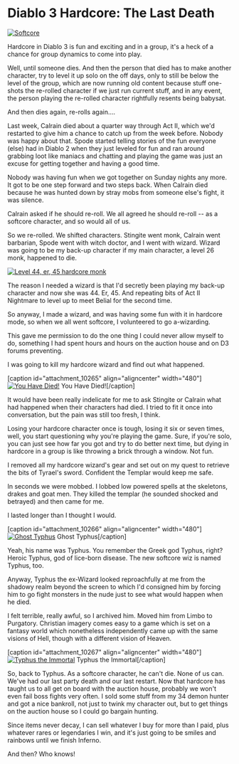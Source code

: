 # Diablo 3 Hardcore: The Last Death

[![](http://westkarana.com/wp-content/uploads/2012/08/Diablo-III-2012-08-19-22-54-48-56-480x244.jpg "Softcore")](http://westkarana.com/wp-content/uploads/2012/08/Diablo-III-2012-08-19-22-54-48-56.jpg)

Hardcore in Diablo 3 is fun and exciting and in a group, it's a heck of a chance for group dynamics to come into play.

Well, until someone dies. And then the person that died has to make another character, try to level it up solo on the off days, only to still be below the level of the group, which are now running old content because stuff one-shots the re-rolled character if we just run current stuff, and in any event, the person playing the re-rolled character rightfully resents being babysat.

And then dies again, re-rolls again....

Last week, Calrain died about a quarter way through Act II, which we'd restarted to give him a chance to catch up from the week before. Nobody was happy about that. Spode started telling stories of the fun everyone (else) had in Diablo 2 when they just leveled for fun and ran around grabbing loot like maniacs and chatting and playing the game was just an excuse for getting together and having a good time.

Nobody was having fun when we got together on Sunday nights any more. It got to be one step forward and two steps back. When Calrain died because he was hunted down by stray mobs from someone else's fight, it was silence.

Calrain asked if he should re-roll. We all agreed he should re-roll -- as a softcore character, and so would all of us.

So we re-rolled. We shifted characters. Stingite went monk, Calrain went barbarian, Spode went with witch doctor, and I went with wizard. Wizard was going to be my back-up character if my main character, a level 26 monk, happened to die.

[![](http://westkarana.com/wp-content/uploads/2012/08/Diablo-III-2012-08-20-18-31-54-50-480x429.jpg "Level 44, er, 45 hardcore monk")](http://westkarana.com/wp-content/uploads/2012/08/Diablo-III-2012-08-20-18-31-54-50.jpg)

The reason I needed a wizard is that I'd secretly been playing my back-up character and now she was 44. Er, 45. And repeating bits of Act II Nightmare to level up to meet Belial for the second time.

So anyway, I made a wizard, and was having some fun with it in hardcore mode, so when we all went softcore, I volunteered to go a-wizarding.

This gave me permission to do the one thing I could never allow myself to do, something I had spent hours and hours on the auction house and on D3 forums preventing.

I was going to kill my hardcore wizard and find out what happened.

[caption id="attachment\_10265" align="aligncenter" width="480"][![](http://westkarana.com/wp-content/uploads/2012/08/Diablo-III-2012-08-20-18-29-49-01-480x384.jpg "You Have Died!")](http://westkarana.com/wp-content/uploads/2012/08/Diablo-III-2012-08-20-18-29-49-01.jpg) You Have Died![/caption]

It would have been really indelicate for me to ask Stingite or Calrain what had happened when their characters had died. I tried to fit it once into conversation, but the pain was still too fresh, I think.

Losing your hardcore character once is tough, losing it six or seven times, well, you start questioning why you're playing the game. Sure, if you're solo, you can just see how far you got and try to do better next time, but dying in hardcore in a group is like throwing a brick through a window. Not fun.

I removed all my hardcore wizard's gear and set out on my quest to retrieve the bits of Tyrael's sword. Confident the Templar would keep me safe.

In seconds we were mobbed. I lobbed low powered spells at the skeletons, drakes and goat men. They killed the templar (he sounded shocked and betrayed) and then came for me.

I lasted longer than I thought I would.

[caption id="attachment\_10266" align="aligncenter" width="480"][![](http://westkarana.com/wp-content/uploads/2012/08/Diablo-III-2012-08-20-18-30-16-60-480x384.jpg "Ghost Typhus")](http://westkarana.com/wp-content/uploads/2012/08/Diablo-III-2012-08-20-18-30-16-60.jpg) Ghost Typhus[/caption]

Yeah, his name was Typhus. You remember the Greek god Typhus, right? Heroic Typhus, god of lice-born disease. The new softcore wiz is named Typhus, too. 

Anyway, Typhus the ex-Wizard looked reproachfully at me from the shadowy realm beyond the screen to which I'd consigned him by forcing him to go fight monsters in the nude just to see what would happen when he died.

I felt terrible, really awful, so I archived him. Moved him from Limbo to Purgatory. Christian imagery comes easy to a game which is set on a fantasy world which nonetheless independently came up with the same visions of Hell, though with a different vision of Heaven.

[caption id="attachment\_10267" align="aligncenter" width="480"][![](http://westkarana.com/wp-content/uploads/2012/08/Diablo-III-2012-08-20-22-43-14-93-480x293.jpg "Typhus the Immortal")](http://westkarana.com/wp-content/uploads/2012/08/Diablo-III-2012-08-20-22-43-14-93.jpg) Typhus the Immortal[/caption]

So, back to Typhus. As a softcore character, he can't die. None of us can. We've had our last party death and our last restart. Now that hardcore has taught us to all get on board with the auction house, probably we won't even fail boss fights very often. I sold some stuff from my 34 demon hunter and got a nice bankroll, not just to twink my character out, but to get things on the auction house so I could go bargain hunting.

Since items never decay, I can sell whatever I buy for more than I paid, plus whatever rares or legendaries I win, and it's just going to be smiles and rainbows until we finish Inferno.

And then? Who knows!


